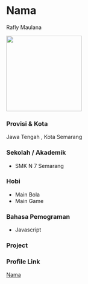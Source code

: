 # Nama
Rafly Maulana  

<img src="https://akcdn.detik.net.id/visual/2021/09/30/britain-soccer-champions-league-1_169.jpeg?w=650" width="200" height="200" align="center"/>

### Provisi & Kota

Jawa Tengah , Kota Semarang

### Sekolah / Akademik
- SMK N 7 Semarang  

### Hobi

- Main Bola  
- Main Game


### Bahasa Pemograman 

- Javascript

### Project



### Profile Link

[Nama](https://github.com/raflymaulana28)
